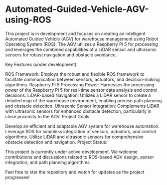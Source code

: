 # Automated-Guided-Vehicle-AGV-using-ROS

This project is in development and focuses on creating an intelligent Automated Guided Vehicle (AGV) for warehouse management using Robot Operating System (ROS). The AGV utilizes a Raspberry Pi 5 for processing and leverages the combined capabilities of a LiDAR sensor and ultrasonic sensors for robust navigation and obstacle avoidance.

Key Features (under development):

ROS Framework: Employs the robust and flexible ROS framework to facilitate communication between sensors, actuators, and decision-making algorithms.
Raspberry Pi 5 Processing Power: Harnesses the processing power of the Raspberry Pi 5 for real-time sensor data analysis and control decisions.
LiDAR-based Navigation: Utilizes a LiDAR sensor to create a detailed map of the warehouse environment, enabling precise path planning and obstacle detection.
Ultrasonic Sensor Integration: Complements LiDAR with ultrasonic sensors for enhanced obstacle detection, particularly in close proximity to the AGV.
Project Goals:

Develop an efficient and adaptable AGV system for warehouse automation.
Leverage ROS for seamless integration of sensors, actuators, and control algorithms.
Utilize LiDAR and ultrasonic sensors for comprehensive obstacle detection and navigation.
Project Status:

This project is currently under active development. We welcome contributions and discussions related to ROS-based AGV design, sensor integration, and path planning algorithms.

Feel free to star the repository and watch for updates as the project progresses!
